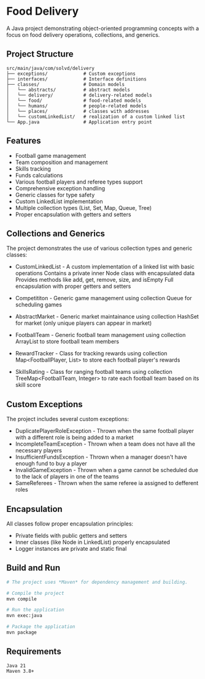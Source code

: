 # Food Delivery
A Java project demonstrating object-oriented programming concepts with a focus on food delivery operations, collections, and generics.

## Project Structure
```
src/main/java/com/solvd/delivery
├── exceptions/             # Custom exceptions
├── interfaces/             # Interface definitions
├── classes/                # Domain models
│   └── abstracts/          # abstract models
│   └── delivery/           # delivery-related models
│   └── food/               # food-related models
│   └── humans/             # people-related models
│   └── places/             # classes with addresses
│   └── customLinkedList/   # realization of a custom linked list
└── App.java                # Application entry point
```
## Features
- Football game management
- Team composition and management
- Skills tracking
- Funds calculations
- Various football players and referee types support
- Comprehensive exception handling
- Generic classes for type safety
- Custom LinkedList implementation
- Multiple collection types (List, Set, Map, Queue, Tree)
- Proper encapsulation with getters and setters

## Collections and Generics
The project demonstrates the use of various collection types and generic classes:

- CustomLinkedList<T> - A custom implementation of a linked list with basic operations
Contains a private inner Node<T> class with encapsulated data
Provides methods like add, get, remove, size, and isEmpty
Full encapsulation with proper getters and setters

- Competititon<T extends Game> - Generic game management using collection Queue for scheduling games

- AbstractMarket<T> - Generic market maintainance using collection
HashSet for market (only unique players can appear in market)

- FootballTeam <T extends FootballPlayer> - Generic football team management using collection ArrayList<T> to store football team members

- RewardTracker - Class for tracking rewards using collection Map<FootballPlayer, List<String>> to store each football player's rewards

- SkillsRating - Class for ranging football teams using collection TreeMap<FootballTeam, Integer> to rate each football team based on its skill score

## Custom Exceptions

The project includes several custom exceptions:

- DuplicatePlayerRoleException - Thrown when the same football player with a different role is being added to a market
- IncompleteTeamException - Thrown when a team does not have all the necessary players
- InsufficientFundsException - Thrown when a manager doesn't have enough fund to buy a player
- InvalidGameException - Thrown when a game cannot be scheduled due to the lack of players in one of the teams
- SameReferees - Thrown when the same referee ia assigned to defferent roles

## Encapsulation
All classes follow proper encapsulation principles:

- Private fields with public getters and setters
- Inner classes (like Node in LinkedList) properly encapsulated
- Logger instances are private and static final

## Build and Run
```bash
# The project uses *Maven* for dependency management and building.

# Compile the project
mvn compile

# Run the application
mvn exec:java

# Package the application
mvn package
```


## Requirements
```
Java 21
Maven 3.8+
```